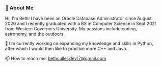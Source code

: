 ### 🚀 About Me

<!--
**bculler17/bculler17** is a ✨ _special_ ✨ repository because its `README.md` (this file) appears on your GitHub profile.

Here are some ideas to get you started:

- 🔭 I’m currently working on ...
- 🌱 I’m currently learning ...
- 👯 I’m looking to collaborate on ...
- 🤔 I’m looking for help with ...
- 💬 Ask me about ...
- 📫 How to reach me: ...
- 😄 Pronouns: ...
- ⚡ Fun fact: ...
-->

Hi, I'm Beth! I have been an Oracle Database Administrator since August 2020 and I recently graduated with a BS in Computer Science in Sept 2021 from Western Governors University. My passions include coding, astronomy, and the outdoors. 


 🔭 I’m currently working on expanding my knowledge and skills in Python, after which I would then like to practice more C++ and Java.
 
 📫 How to reach me: bethculler.dev17@gmail.com
